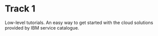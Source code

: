 # Track 1
Low-level tutorials. An easy way to get started with the cloud solutions provided by IBM service catalogue.
